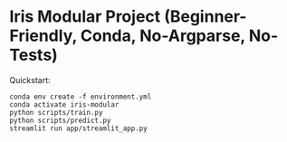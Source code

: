 # Iris Modular Project (Beginner-Friendly, Conda, No-Argparse, No-Tests)

Quickstart:

```
conda env create -f environment.yml
conda activate iris-modular
python scripts/train.py
python scripts/predict.py
streamlit run app/streamlit_app.py
```
